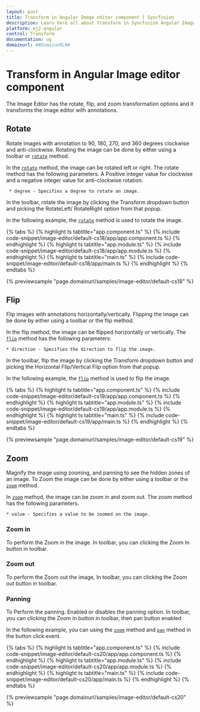 ```yaml
---
layout: post
title: Transform in Angular Image editor component | Syncfusion
description: Learn here all about Transform in Syncfusion Angular Image editor component of Syncfusion Essential JS 2 and more.
platform: ej2-angular
control: Transform 
documentation: ug
domainurl: ##DomainURL##
---
```


# Transform in Angular Image editor component

The Image Editor has the rotate, flip, and zoom transformation options and it transforms the image editor with annotations.

## Rotate

Rotate images with annotation to 90, 180, 270, and 360 degrees clockwise and anti-clockwise. Rotating the image can be done by either using a toolbar or [`rotate`](https://ej2.syncfusion.com/angular/documentation/api/image-editor/#rotate) method.

In the [`rotate`](https://ej2.syncfusion.com/angular/documentation/api/image-editor/#rotate) method, the image can be rotated left or right. The rotate method has the following parameters. A Positive integer value for clockwise and a negative integer value for anti-clockwise rotation.

     * degree - Specifies a degree to rotate an image.

In the toolbar, rotate the image by clicking the Transform dropdown button and picking the RotateLeft/ RotateRight option from that popup.

In the following example, the [`rotate`](https://ej2.syncfusion.com/angular/documentation/api/image-editor/#rotate) method is used to rotate the image.

{% tabs %}
{% highlight ts tabtitle="app.component.ts" %}
{% include code-snippet/image-editor/default-cs18/app/app.component.ts %}
{% endhighlight %}
{% highlight ts tabtitle="app.module.ts" %}
{% include code-snippet/image-editor/default-cs18/app/app.module.ts %}
{% endhighlight %}
{% highlight ts tabtitle="main.ts" %}
{% include code-snippet/image-editor/default-cs18/app/main.ts %}
{% endhighlight %}
{% endtabs %}
  
{% previewsample "page.domainurl/samples/image-editor/default-cs18" %}

## Flip

Flip images with annotations horizontally/vertically. Flipping the image can be done by either using a toolbar or the flip method.

In the flip method, the image can be flipped horizontally or vertically. The [`flip`](https://ej2.syncfusion.com/angular/documentation/api/image-editor/#flip) method has the following parameters:

    * direction - Specifies the direction to flip the image.

In the toolbar, flip the image by clicking the Transform dropdown button and picking the Horizontal Flip/Vertical Flip  option from that popup.

In the following example, the [`flip`](https://ej2.syncfusion.com/angular/documentation/api/image-editor/#flip) method is used to flip the image.

{% tabs %}
{% highlight ts tabtitle="app.component.ts" %}
{% include code-snippet/image-editor/default-cs19/app/app.component.ts %}
{% endhighlight %}
{% highlight ts tabtitle="app.module.ts" %}
{% include code-snippet/image-editor/default-cs19/app/app.module.ts %}
{% endhighlight %}
{% highlight ts tabtitle="main.ts" %}
{% include code-snippet/image-editor/default-cs19/app/main.ts %}
{% endhighlight %}
{% endtabs %}
  
{% previewsample "page.domainurl/samples/image-editor/default-cs19" %}

## Zoom

Magnify the image using zooming, and panning to see the hidden zones of an image. To Zoom the image can be done by either using a toolbar or the [`zoom`](https://ej2.syncfusion.com/angular/documentation/api/image-editor/#zoom) method.

In [`zoom`](https://ej2.syncfusion.com/angular/documentation/api/image-editor/#zoom)  method, the image can be zoom in and zoom out. The zoom method has the following parameters.

    * value - Specifies a value to be zoomed on the image.

### Zoom in

To perform the Zoom in the image. In toolbar, you can clicking the Zoom In button in toolbar.

### Zoom out

To perform the Zoom out the image, In toolbar, you can clicking the Zoom out button in toolbar.

### Panning

To Perform the panning. Enabled or disables the panning option. In toolbar, you can clicking the Zoom in button in toolbar, then pan button enabled

In the following example, you can using the [`zoom`](https://ej2.syncfusion.com/angular/documentation/api/image-editor/#zoom) method and [`pan`](https://ej2.syncfusion.com/angular/documentation/api/image-editor/#pan) method in the button click event.

{% tabs %}
{% highlight ts tabtitle="app.component.ts" %}
{% include code-snippet/image-editor/default-cs20/app/app.component.ts %}
{% endhighlight %}
{% highlight ts tabtitle="app.module.ts" %}
{% include code-snippet/image-editor/default-cs20/app/app.module.ts %}
{% endhighlight %}
{% highlight ts tabtitle="main.ts" %}
{% include code-snippet/image-editor/default-cs20/app/main.ts %}
{% endhighlight %}
{% endtabs %}
  
{% previewsample "page.domainurl/samples/image-editor/default-cs20" %}